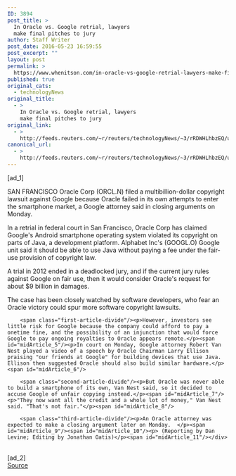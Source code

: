 ```yaml
---
ID: 3894
post_title: >
  In Oracle vs. Google retrial, lawyers
  make final pitches to jury
author: Staff Writer
post_date: 2016-05-23 16:59:55
post_excerpt: ""
layout: post
permalink: >
  https://www.whenitson.com/in-oracle-vs-google-retrial-lawyers-make-final-pitches-to-jury/
published: true
original_cats:
  - technologyNews
original_title:
  - >
    In Oracle vs. Google retrial, lawyers
    make final pitches to jury
original_link:
  - >
    http://feeds.reuters.com/~r/reuters/technologyNews/~3/rRDWHLhbzEQ/us-oracle-alphabet-trial-idUSKCN0YE23U
canonical_url:
  - >
    http://feeds.reuters.com/~r/reuters/technologyNews/~3/rRDWHLhbzEQ/us-oracle-alphabet-trial-idUSKCN0YE23U
---
```

 [ad_1]
<br><div id="articleText">
<span id="midArticle_start"/>

<span id="midArticle_0"/><span class="focusParagraph" readability="5"><p><span class="articleLocation">SAN FRANCISCO</span> Oracle Corp (<span id="symbol_ORCL.N_0">ORCL.N</span>) filed a multibillion-dollar copyright lawsuit against Google because Oracle failed in its own attempts to enter the smartphone market, a Google attorney said in closing arguments on Monday.</p></span><span id="midArticle_1"/><p>In a retrial in federal court in San Francisco, Oracle Corp has claimed Google's Android smartphone operating system violated its copyright on parts of Java, a development platform. Alphabet Inc's (<span id="symbol_GOOGL.O_1">GOOGL.O</span>) Google unit said it should be able to use Java without paying a fee under the fair-use provision of copyright law.</p><span id="midArticle_2"/><p>A trial in 2012 ended in a deadlocked jury, and if the current jury rules against Google on fair use, then it would consider Oracle's request for about $9 billion in damages.</p><span id="midArticle_3"/><p>The case has been closely watched by software developers, who fear an Oracle victory could spur more software copyright lawsuits.</p><span id="midArticle_4"/>
        
        <span class="first-article-divide"/><p>However, investors see little risk for Google because the company could afford to pay a onetime fine, and the possibility of an injunction that would force Google to pay ongoing royalties to Oracle appears remote.</p><span id="midArticle_5"/><p>In court on Monday, Google attorney Robert Van Nest played a video of a speech by Oracle Chairman Larry Ellison praising "our friends at Google" for building devices that use Java. Ellison then suggested Oracle should also build similar hardware.</p><span id="midArticle_6"/>
        
        <span class="second-article-divide"/><p>But Oracle was never able to build a smartphone of its own, Van Nest said, so it decided to accuse Google of unfair copying instead.</p><span id="midArticle_7"/><p>"They now want all the credit and a whole lot of money," Van Nest said. "That's not fair."</p><span id="midArticle_8"/>
        
        <span class="third-article-divide"/><p>An Oracle attorney was expected to make a closing argument later on Monday.	</p><span id="midArticle_9"/><span id="midArticle_10"/><p> (Reporting by Dan Levine; Editing by Jonathan Oatis)</p><span id="midArticle_11"/></div>
<br>[ad_2]
<br><a href="http://feeds.reuters.com/~r/reuters/technologyNews/~3/rRDWHLhbzEQ/us-oracle-alphabet-trial-idUSKCN0YE23U">Source </a>